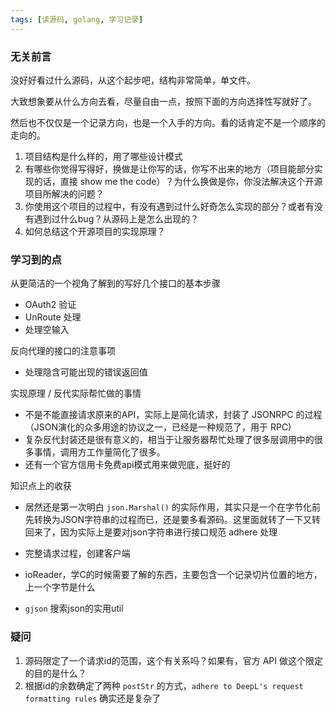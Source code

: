 ```yaml
---
tags: [读源码, golang, 学习记录]
---
```


### 无关前言

没好好看过什么源码，从这个起步吧，结构非常简单，单文件。



大致想象要从什么方向去看，尽量自由一点，按照下面的方向选择性写就好了。

然后也不仅仅是一个记录方向，也是一个入手的方向。看的话肯定不是一个顺序的走向的。

1. 项目结构是什么样的，用了哪些设计模式
2. 有哪些你觉得写得好，换做是让你写的话，你写不出来的地方（项目能部分实现的话，直接 show me the code）？为什么换做是你，你没法解决这个开源项目所解决的问题？
3. 你使用这个项目的过程中，有没有遇到过什么好奇怎么实现的部分？或者有没有遇到过什么bug？从源码上是怎么出现的？
4. 如何总结这个开源项目的实现原理？





### 学习到的点

从更简洁的一个视角了解到的写好几个接口的基本步骤

- OAuth2 验证
- UnRoute 处理
- 处理空输入





反向代理的接口的注意事项

- 处理隐含可能出现的错误返回值



实现原理 / 反代实际帮忙做的事情

- 不是不能直接请求原来的API，实际上是简化请求，封装了 JSONRPC 的过程（JSON演化的众多用途的协议之一，已经是一种规范了，用于 RPC)
- 复杂反代封装还是很有意义的，相当于让服务器帮忙处理了很多层调用中的很多事情，调用方工作量简化了很多。
- 还有一个官方信用卡免费api模式用来做兜底，挺好的



知识点上的收获

- 居然还是第一次明白 `json.Marshal()` 的实际作用，其实只是一个在字节化前先转换为JSON字符串的过程而已，还是要多看源码。这里面就转了一下又转回来了，因为实际上是要对json字符串进行接口规范 adhere 处理
- 完整请求过程，创建客户端
- ioReader，学C的时候需要了解的东西，主要包含一个记录切片位置的地方，上一个字节是什么

- `gjson` 搜索json的实用util

### 疑问

1. 源码限定了一个请求id的范围，这个有关系吗？如果有，官方 API 做这个限定的目的是什么？
2. 根据id的余数确定了两种 `postStr` 的方式，`adhere to DeepL's request formatting rules` 确实还是复杂了

